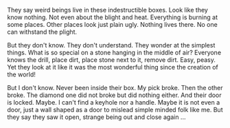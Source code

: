 They say weird beings live in these indestructible boxes. Look like they know
nothing. Not even about the blight and heat. Everything is burning at some
places. Other places look just plain ugly. Nothing lives there. No one can
withstand the plight.

But they don't know. They don't understand. They wonder at the simplest
things. What is so special on a stone hanging in the middle of air? Everyone
knows the drill, place dirt, place stone next to it, remove dirt. Easy,
peasy. Yet they look at it like it was the most wonderful thing since the
creation of the world!

But I don't know. Never been inside their box. My pick broke. Then the other
broke. The diamond one did not broke but did nothing either. And their door
is locked. Maybe. I can't find a keyhole nor a handle. Maybe it is not even a
door, just a wall shaped as a door to mislead simple minded folk like me.
But they say they saw it open, strange being out and close again ...
